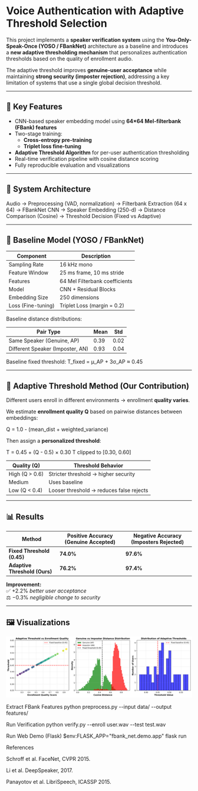 # Voice Authentication with Adaptive Threshold Selection

This project implements a **speaker verification system** using the **You-Only-Speak-Once (YOSO / FBankNet)** architecture as a baseline and introduces a **new adaptive thresholding mechanism** that personalizes authentication thresholds based on the quality of enrollment audio.

The adaptive threshold improves **genuine-user acceptance** while maintaining **strong security (imposter rejection)**, addressing a key limitation of systems that use a single global decision threshold.

---

## 📌 Key Features

- CNN-based speaker embedding model using **64×64 Mel-filterbank (FBank) features**
- Two-stage training:
  - **Cross-entropy pre-training**
  - **Triplet loss fine-tuning**
- **Adaptive Threshold Algorithm** for per-user authentication thresholding
- Real-time verification pipeline with cosine distance scoring
- Fully reproducible evaluation and visualizations

---

## 🧠 System Architecture

Audio → Preprocessing (VAD, normalization)
→ Filterbank Extraction (64 x 64)
→ FBankNet CNN → Speaker Embedding (250-d)
→ Distance Comparison (Cosine)
→ Threshold Decision (Fixed vs Adaptive)

---

## 🎯 Baseline Model (YOSO / FBankNet)

| Component | Description |
|----------|-------------|
| Sampling Rate | 16 kHz mono |
| Feature Window | 25 ms frame, 10 ms stride |
| Features | 64 Mel Filterbank coefficients |
| Model | CNN + Residual Blocks |
| Embedding Size | 250 dimensions |
| Loss (Fine-tuning) | Triplet Loss (margin = 0.2) |

Baseline distance distributions:

| Pair Type | Mean | Std |
|----------|------|-----|
| Same Speaker (Genuine, AP) | 0.39 | 0.02 |
| Different Speaker (Imposter, AN) | 0.93 | 0.04 |

Baseline fixed threshold:
T_fixed = μ_AP + 3σ_AP ≈ 0.45


---

## 🔄 Adaptive Threshold Method (Our Contribution)

Different users enroll in different environments → enrollment **quality varies**.

We estimate **enrollment quality Q** based on pairwise distances between embeddings:

Q = 1.0 - (mean_dist + weighted_variance)

Then assign a **personalized threshold**:

T = 0.45 + (Q - 0.5) × 0.30
T clipped to [0.30, 0.60]

| Quality (Q) | Threshold Behavior |
|------------|-------------------|
| High (Q > 0.6) | Stricter threshold → higher security |
| Medium | Uses baseline |
| Low (Q < 0.4) | Looser threshold → reduces false rejects |

---

## 📊 Results

| Method | Positive Accuracy (Genuine Accepted) | Negative Accuracy (Imposters Rejected) |
|--------|--------------------------------------|----------------------------------------|
| **Fixed Threshold (0.45)** | **74.0%** | **97.6%** |
| **Adaptive Threshold (Ours)** | **76.2%** | **97.4%** |

**Improvement:**  
✅ +2.2% *better user acceptance*  
⚖️ −0.3% *negligible change to security*

---

## 🖼 Visualizations

![Results](results.png)

Extract FBank Features
python preprocess.py --input data/ --output features/

Run Verification
python verify.py --enroll user.wav --test test.wav

Run Web Demo (Flask)
$env:FLASK_APP="fbank_net.demo.app"
flask run

References

Schroff et al. FaceNet, CVPR 2015.

Li et al. DeepSpeaker, 2017.

Panayotov et al. LibriSpeech, ICASSP 2015.
